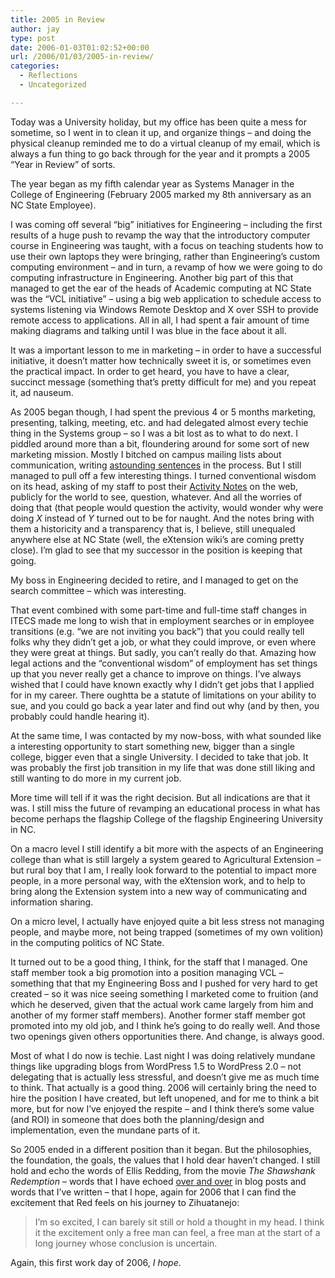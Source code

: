 ```yaml
---
title: 2005 in Review
author: jay
type: post
date: 2006-01-03T01:02:52+00:00
url: /2006/01/03/2005-in-review/
categories:
  - Reflections
  - Uncategorized

---
```

Today was a University holiday, but my office has been quite a mess for sometime, so I went in to clean it up, and organize things &#8211; and doing the physical cleanup reminded me to do a virtual cleanup of my email, which is always a fun thing to go back through for the year and it prompts a 2005 “Year in Review” of sorts.

The year began as my fifth calendar year as Systems Manager in the College of Engineering (February 2005 marked my 8th anniversary as an NC State Employee).

I was coming off several “big” initiatives for Engineering &#8211; including the first results of a huge push to revamp the way that the introductory computer course in Engineering was taught, with a focus on teaching students how to use their own laptops they were bringing, rather than Engineering’s custom computing environment &#8211; and in turn, a revamp of how we were going to do computing infrastructure in Engineering. Another big part of this that managed to get the ear of the heads of Academic computing at NC State was the “VCL initiative” &#8211; using a big web application to schedule access to systems listening via Windows Remote Desktop and X over SSH to provide remote access to applications. All in all, I had spent a fair amount of time making diagrams and talking until I was blue in the face about it all.

It was a important lesson to me in marketing &#8211; in order to have a successful initiative, it doesn’t matter how technically sweet it is, or sometimes even the practical impact. In order to get heard, you have to have a clear, succinct message (something that’s pretty difficult for me) and you repeat it, ad nauseum.

As 2005 began though, I had spent the previous 4 or 5 months marketing, presenting, talking, meeting, etc. and had delegated almost every techie thing in the Systems group &#8211; so I was a bit lost as to what to do next. I piddled around more than a bit, floundering around for some sort of new marketing mission. Mostly I bitched on campus mailing lists about communication, writing [astounding sentences][1] in the process. But I still managed to pull off a few interesting things. I turned conventional wisdom on its head, asking of my staff to post their [Activity Notes][2] on the web, publicly for the world to see, question, whatever. And all the worries of doing that (that people would question the activity, would wonder why were doing _X_ instead of _Y_ turned out to be for naught. And the notes bring with them a historicity and a transparency that is, I believe, still unequaled anywhere else at NC State (well, the eXtension wiki’s are coming pretty close). I’m glad to see that my successor in the position is keeping that going.

My boss in Engineering decided to retire, and I managed to get on the search committee &#8211; which was interesting.

That event combined with some part-time and full-time staff changes in ITECS made me long to wish that in employment searches or in employee transitions (e.g. “we are not inviting you back”) that you could really tell folks why they didn’t get a job, or what they could improve, or even where they were great at things. But sadly, you can’t really do that. Amazing how legal actions and the “conventional wisdom” of employment has set things up that you never really get a chance to improve on things. I’ve always wished that I could have known exactly why I didn’t get jobs that I applied for in my career. There oughtta be a statute of limitations on your ability to sue, and you could go back a year later and find out why (and by then, you probably could handle hearing it).

At the same time, I was contacted by my now-boss, with what sounded like a interesting opportunity to start something new, bigger than a single college, bigger even that a single University. I decided to take that job. It was probably the first job transition in my life that was done still liking and still wanting to do more in my current job.

More time will tell if it was the right decision. But all indications are that it was. I still miss the future of revamping an educational process in what has become perhaps the flagship College of the flagship Engineering University in NC.

On a macro level I still identify a bit more with the aspects of an Engineering college than what is still largely a system geared to Agricultural Extension &#8211; but rural boy that I am, I really look forward to the potential to impact more people, in a more personal way, with the eXtension work, and to help to bring along the Extension system into a new way of communicating and information sharing.

On a micro level, I actually have enjoyed quite a bit less stress not managing people, and maybe more, not being trapped (sometimes of my own volition) in the computing politics of NC State.

It turned out to be a good thing, I think, for the staff that I managed. One staff member took a big promotion into a position managing VCL &#8211; something that that my Engineering Boss and I pushed for very hard to get created &#8211; so it was nice seeing something I marketed come to fruition (and which he deserved, given that the actual work came largely from him and another of my former staff members). Another former staff member got promoted into my old job, and I think he’s going to do really well. And those two openings given others opportunities there. And change, is always good.

Most of what I do now is techie. Last night I was doing relatively mundane things like upgrading blogs from WordPress 1.5 to WordPress 2.0 &#8211; not delegating that is actually less stressful, and doesn’t give me as much time to think. That actually is a good thing. 2006 will certainly bring the need to hire the position I have created, but left unopened, and for me to think a bit more, but for now I’ve enjoyed the respite &#8211; and I think there’s some value (and ROI) in someone that does both the planning/design and implementation, even the mundane parts of it.

So 2005 ended in a different position than it began. But the philosophies, the foundation, the goals, the values that I hold dear haven’t changed. I still hold and echo the words of Ellis Redding, from the movie _The Shawshank Redemption_ &#8211; words that I have echoed [over and over][3] in blog posts and words that I’ve written &#8211; that I hope, again for 2006 that I can find the excitement that Red feels on his journey to Zihuatanejo:

> I’m so excited, I can barely sit still or hold a thought in my head. I think it the excitement only a free man can feel, a free man at the start of a long journey whose conclusion is uncertain.

Again, this first work day of 2006, _I hope_.

 [1]: https://rambleon.org/2005/05/09/my-new-worst-sentence-ever/
 [2]: http://www.itecs.ncsu.edu/systems/site/index/StaffNotes
 [3]: https://rambleon.org/2005/04/07/brooks-was-here/